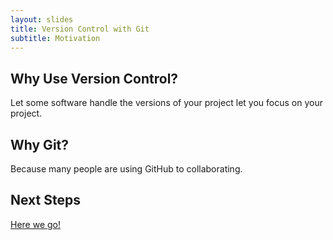 ```yaml
---
layout: slides
title: Version Control with Git
subtitle: Motivation
---
```

## Why Use Version Control?

Let some software handle the versions of your project let you focus on your
project.

## Why Git?

Because many people are using GitHub to collaborating.

## Next Steps

[Here we go!](01-basics.html)
